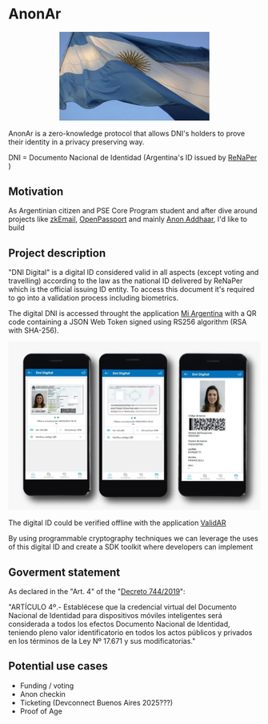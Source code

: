 # AnonAr

<p align="center">
  <img src="https://github.com/Lorenz29/anon-ar/blob/main/files/bandera-nacional-4.jpg" width="300">
</p>

AnonAr is a zero-knowledge protocol that allows DNI's holders to prove their identity in a privacy preserving way.

DNI = Documento Nacional de Identidad (Argentina's ID issued by [ReNaPer](https://www.argentina.gob.ar/interior/renaper) )


## Motivation

As Argentinian citizen and PSE Core Program student and after dive around projects like [zkEmail](https://prove.email/), [OpenPassport](https://openpassport.app/) and mainly [Anon Addhaar](https://anon-aadhaar.pse.dev/), I'd like to build 


## Project description

"DNI Digital" is a digital ID considered valid in all aspects (except voting and travelling) according to the law as the national ID delivered by ReNaPer which is the official issuing ID entity. To access this document it's required to go into a validation process including biometrics.

The digital DNI is accessed throught the application [Mi Argentina](https://www.argentina.gob.ar/miargentina) with a QR code containing a JSON Web Token signed using RS256 algorithm (RSA with SHA-256). 

<p align="center">
  <img src="https://github.com/Lorenz29/anon-ar/blob/main/files/dni-digital-2024.webp">
</p>

The digital ID could be verified offline with the application [ValidAR](https://www.argentina.gob.ar/validar)


By using programmable cryptography techniques we can leverage the uses of this digital ID and create a SDK toolkit where developers can implement 

## Goverment statement

As declared in the "Art. 4" of the "[Decreto 744/2019](https://www.boletinoficial.gob.ar/detalleAviso/primera/220176/20191030)": 

"ARTÍCULO 4º.- Establécese que la credencial virtual del Documento Nacional de Identidad para dispositivos móviles inteligentes será considerada a todos los efectos Documento Nacional de Identidad, teniendo pleno valor identificatorio en todos los actos públicos y privados en los términos de la Ley Nº 17.671 y sus modificatorias."

## Potential use cases

- Funding / voting
- Anon checkin
- Ticketing (Devconnect Buenos Aires 2025???)
- Proof of Age